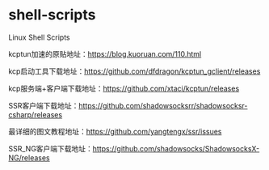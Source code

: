 # shell-scripts
Linux Shell Scripts

kcptun加速的原贴地址：https://blog.kuoruan.com/110.html

kcp启动工具下载地址：https://github.com/dfdragon/kcptun_gclient/releases

kcp服务端+客户端下载地址：https://github.com/xtaci/kcptun/releases

SSR客户端下载地址：https://github.com/shadowsocksrr/shadowsocksr-csharp/releases

最详细的图文教程地址：https://github.com/yangtengx/ssr/issues

SSR_NG客户端下载地址：https://github.com/shadowsocks/ShadowsocksX-NG/releases
